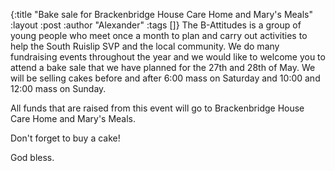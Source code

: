 {:title "Bake sale for Brackenbridge House Care Home and Mary's Meals"
 :layout :post
 :author "Alexander"
 :tags []}
The B-Attitudes is a group of young people who meet once a month to plan and carry out activities to help the South Ruislip SVP and the local community. We do many fundraising events throughout the year and we would like to welcome you to attend a bake sale that we have planned for the 27th and 28th of May. We will be selling cakes before and after 6:00 mass on Saturday and 10:00 and 12:00 mass on Sunday.

All funds that are raised from this event will go to Brackenbridge House Care Home and Mary's Meals.

Don't forget to buy a cake!

God bless.
